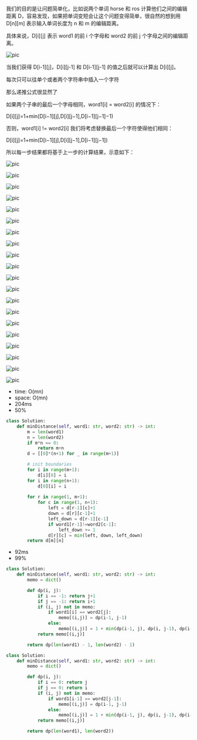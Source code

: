 我们的目的是让问题简单化，比如说两个单词 horse 和 ros 计算他们之间的编辑距离 D，容易发现，如果把单词变短会让这个问题变得简单，很自然的想到用 D[n][m] 表示输入单词长度为 n 和 m 的编辑距离。

具体来说，D[i][j] 表示 word1 的前 i 个字母和 word2 的前 j 个字母之间的编辑距离。

![pic](https://pic.leetcode-cn.com/b6ee3ba6350ac2d789e633dada130d64687530cf4cc2f2c2c6dbb1bed6c09056-72-1.png)

当我们获得 D[i-1][j]，D[i][j-1] 和 D[i-1][j-1] 的值之后就可以计算出 D[i][j]。

每次只可以往单个或者两个字符串中插入一个字符

那么递推公式很显然了

如果两个子串的最后一个字母相同，word1[i] = word2[i] 的情况下：

D[i][j]=1+min(D[i−1][j],D[i][j−1],D[i−1][j−1]−1)

否则，word1[i] != word2[i] 我们将考虑替换最后一个字符使得他们相同：

D[i][j]=1+min(D[i−1][j],D[i][j−1],D[i−1][j−1])

所以每一步结果都将基于上一步的计算结果，示意如下：

![pic](https://pic.leetcode-cn.com/5ddb125b8055b95c3698af33d1cbe6ef480d4675204f71194b386fffecaca365-72-2.png)



![pic](https://pic.leetcode-cn.com/1a31853c4f7a9ee2d9af4cb9c9a7ff0f63776bca389b2249ec7a4991b541f0dc-image.png)
    
![pic](https://pic.leetcode-cn.com/cd1f47b2ec5f54fd427946022c613e0c89fcd5802818311d5a72b39fcdc04038-image.png)
    
![pic](https://pic.leetcode-cn.com/49396b8cfa17a025d2bc02f0c74c9858f974d038dfd9f9f1e09a45dc14aa68dc-image.png)
    
![pic](https://pic.leetcode-cn.com/acd1a6e5b745890c29702b94b2f4c17b23902f28b64ba6c1a9cb337b36290b59-image.png)
    
![pic](https://pic.leetcode-cn.com/70b6ced37824dce2db3033376e9bbe2eda9d2b2b95a33cfe30e148f58ec25009-image.png)
    
![pic](https://pic.leetcode-cn.com/422391e2a47057f9ee8edc483038be5358055ad4f456541e020a30fd69fa9649-image.png)
    
![pic](https://pic.leetcode-cn.com/2d82d9b03d494c16e8559174a25bc56b098d7b3d54a2c8c3accdda1027aef2ab-image.png)
    
![pic](https://pic.leetcode-cn.com/a8f28988330d08527b56ef6834577ef661560eebb26755a0dd0b316642776b72-image.png)
    
![pic](https://pic.leetcode-cn.com/583b7387cdd28e044ac40dc19b7b86dd75ae7c114d019457b712ce52f3af871c-image.png)
    
![pic](https://pic.leetcode-cn.com/785db9e815bacc29abf0ebb8ac21b530f2a9422d3b5abfdf6be45dd537d7561e-image.png)
    
![pic](https://pic.leetcode-cn.com/***85f1a3eae78f021e001727e0c81b5256ee3a9c30da193abba65af56a31fe-image.png)
    
![pic](https://pic.leetcode-cn.com/aa067b84f8d8edb6e064b6ed7e0852534612356f93a03207ec64414e14fa6b3c-image.png)
    
![pic](https://pic.leetcode-cn.com/da76fbb082845eaf21587f6706a566438b6ccb7647318408dc6381f78887e96f-image.png)
    
![pic](https://pic.leetcode-cn.com/758be92e0eaebd0f0a489d51a5daf312567f72cac162e9d9e626db6f36fdba3a-image.png)
    
![pic](https://pic.leetcode-cn.com/5d838bab91923b865222e59f3667627a04f9507e6ed27624ba3416d20d0b5485-image.png)
    
![pic](https://pic.leetcode-cn.com/bf1de699c775a6555b20ed618ea554648e43a96a65cefd35bcc09334230976ce-image.png)
    
![pic](https://pic.leetcode-cn.com/997fb92cb22590015e009d64ed7faf46309e6b351362cfc83616f794715c504e-image.png)
    
![pic](https://pic.leetcode-cn.com/50541dca86eab6b0d365690a96ccfee23e12ad66de01539a2313779e2ee50e27-image.png)
    
![pic](https://pic.leetcode-cn.com/9a35dbeddec6319fb90bd06a6791610a3922e345891a05b5ba4143c3b396ccd7-image.png)

- time: O(mn)
- space: O(mn)
- 204ms
- 50%

```python
class Solution:
    def minDistance(self, word1: str, word2: str) -> int:
        m = len(word1)
        n = len(word2)
        if m*n == 0:
            return m+n
        d = [[0]*(n+1) for _ in range(m+1)]

        # init boundaries
        for i in range(m+1):
            d[i][0] = i
        for i in range(n+1):
            d[0][i] = i
        
        for r in range(1, m+1):
            for c in range(1, n+1):
                left = d[r-1][c]+1
                down = d[r][c-1]+1
                left_down = d[r-1][c-1]
                if word1[r-1]!=word2[c-1]:
                    left_down += 1
                d[r][c] = min(left, down, left_down)
        return d[m][n]
```

- 92ms
- 99%

```python
class Solution:
    def minDistance(self, word1: str, word2: str) -> int:
        memo = dict()

        def dp(i, j):
            if i == -1: return j+1
            if j == -1: return i+1
            if (i, j) not in memo:
                if word1[i] == word2[j]:
                    memo[(i,j)] = dp(i-1, j-1)
                else:
                    memo[(i,j)] = 1 + min(dp(i-1, j), dp(i, j-1), dp(i-1, j-1))
            return memo[(i,j)]

        return dp(len(word1) - 1, len(word2) - 1)
```

```python
class Solution:
    def minDistance(self, word1: str, word2: str) -> int:
        memo = dict()

        def dp(i, j):
            if i == 0: return j
            if j == 0: return i
            if (i, j) not in memo:
                if word1[i-1] == word2[j-1]:
                    memo[(i,j)] = dp(i-1, j-1)
                else:
                    memo[(i,j)] = 1 + min(dp(i-1, j), dp(i, j-1), dp(i-1, j-1))
            return memo[(i,j)]

        return dp(len(word1), len(word2))
```